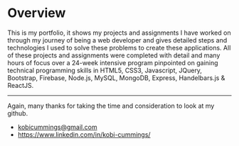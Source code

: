 # Overview

This is my portfolio, it shows my projects and assignments I have worked on through my journey of being a web developer and gives detailed steps and technologies I used to solve these problems to create these applications. All of these projects and assignments were completed with detail and many hours of focus over a 24-week intensive program pinpointed on gaining technical programming skills in HTML5, CSS3, Javascript, JQuery, Bootstrap, Firebase, Node.js, MySQL, MongoDB, Express, Handelbars.js & ReactJS.

-------------------------------------------------------------------------------

Again, many thanks for taking the time and consideration to look at my github. 

* kobicummings@gmail.com
* https://www.linkedin.com/in/kobi-cummings/



